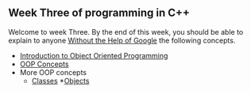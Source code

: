 ## Week Three of programming in C++ 
Welcome to week Three. By the end of this week, you should be able to explain to anyone [Without the Help of Google](https://fs.blog/feynman-learning-technique/?fbclid=IwAR2K5_BGPVo0QjJXkOIIqNsqcXK4lTskPWJvA0asKQIGtCPWaQBdKmj1Ztg) the following concepts. 

*   [Introduction to Object Oriented Programming](https://medium.com/practicum-bootcamp/introduction-to-object-oriented-programming-34cc3b7ab582)
*   [OOP Concepts](https://www.geeksforgeeks.org/object-oriented-programming-in-cpp/)
*   More OOP concepts
    * [Classes](https://www.learncpp.com/cpp-tutorial/classes-and-class-members/)
    *[Objects](https://www.geeksforgeeks.org/c-classes-and-objects/)


